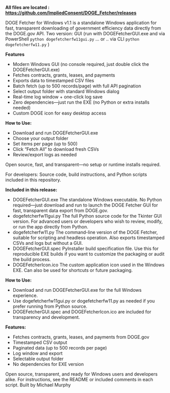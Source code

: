 **All files are located : https://github.com/ImpliedConsent/DOGE_Fetcher/releases**

DOGE Fetcher for Windows v1.1 is a standalone Windows application for fast, transparent downloading of government efficiency data directly from the DOGE.gov API. Two version: GUI (run with DOGEFetcherGUI.exe and via PowerShell `python dogefetcherfw11gui.py`  ... or .. via CLI `python dogefetcherfw11.py` )

**Features**
- Modern Windows GUI (no console required, just double click the DOGEFetcherGUI.exe)
- Fetches contracts, grants, leases, and payments
- Exports data to timestamped CSV files
- Batch fetch (up to 500 records/page) with full API pagination
- Select output folder with standard Windows dialog
- Real-time log window + one-click log save
- Zero dependencies—just run the EXE (no Python or extra installs needed)
- Custom DOGE icon for easy desktop access

**How to Use:**
- Download and run DOGEFetcherGUI.exe
- Choose your output folder
- Set items per page (up to 500)
- Click “Fetch All” to download fresh CSVs
- Review/export logs as needed

Open source, fast, and transparent—no setup or runtime installs required.

For developers: Source code, build instructions, and Python scripts included in this repository.

**Included in this release:**
- DOGEFetcherGUI.exe
The standalone Windows executable. No Python required—just download and run to launch the DOGE Fetcher GUI for fast, transparent data export from DOGE.gov.
- dogefetcherfw11gui.py
The full Python source code for the Tkinter GUI version. For advanced users or developers who wish to review, modify, or run the app directly from Python.
- dogefetcherfw11.py
The command-line version of the DOGE Fetcher, suitable for scripting and headless operation. Also exports timestamped CSVs and logs but without a GUI.
- DOGEFetcherGUI.spec
PyInstaller build specification file. Use this for reproducible EXE builds if you want to customize the packaging or audit the build process.
- DOGEFetcherIcon.ico
The custom application icon used in the Windows EXE. Can also be used for shortcuts or future packaging.

**How to Use:**
- Download and run DOGEFetcherGUI.exe for the full Windows experience.
- Use dogefetcherfw11gui.py or dogefetcherfw11.py as needed if you prefer running from Python source.
- DOGEFetcherGUI.spec and DOGEFetcherIcon.ico are included for transparency and development.

**Features:**
- Fetches contracts, grants, leases, and payments from DOGE.gov
- Timestamped CSV output
- Paginated data (up to 500 records per page)
- Log window and export
- Selectable output folder
- No dependencies for EXE version

Open source, transparent, and ready for Windows users and developers alike.
For instructions, see the README or included comments in each script.
Built by Michael Murphy
